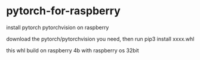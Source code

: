# pytorch-for-raspberry
install pytorch pytorchvision on raspberry

download the pytorch/pytorchvision you need, then run
pip3 install xxxx.whl

this whl build on raspberry 4b with raspberry os 32bit


